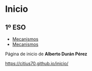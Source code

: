 # Inicio

## 1º ESO
* [Mecanismos](https://citius70.github.io/mecanismos-tecnologia-1eso/)
* [Mecanismos](https://citius70.github.io/mecanismos-tecnologia-1eso/)

Página de inicio de **Alberto Durán Pérez**

https://citius70.github.io/inicio/
